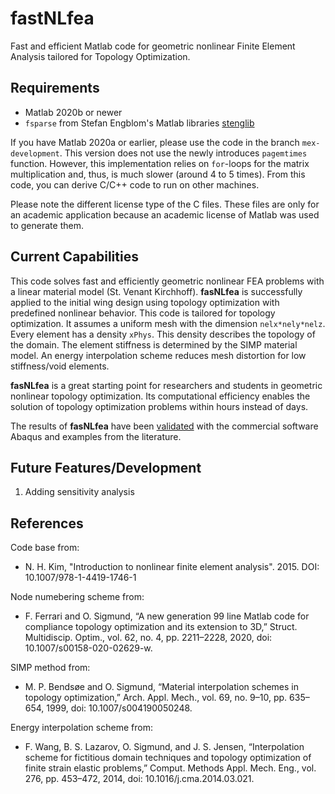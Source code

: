 # fastNLfea

Fast and efficient Matlab code for geometric nonlinear Finite Element Analysis tailored for Topology Optimization.

## Requirements

* Matlab 2020b or newer 
* `fsparse` from Stefan Engblom's Matlab libraries [stenglib](https://github.com/stefanengblom/stenglib)

If you have Matlab 2020a or earlier, please use the code in the branch `mex-development`. This version does not use the newly introduces `pagemtimes` function. However, this implementation relies on `for`-loops for the matrix multiplication and, thus, is much slower (around 4 to 5 times). From this code, you can derive C/C++ code to run on other machines.  

Please note the different license type of the C files. These files are only for an academic application because an academic license of Matlab was used to generate them.

## Current Capabilities 

This code solves fast and efficiently geometric nonlinear FEA problems with a linear material model (St. Venant Kirchhoff). **fasNLfea** is successfully applied to the initial wing design using topology optimization with predefined nonlinear behavior. This code is tailored for topology optimization. It assumes a uniform mesh with the dimension `nelx*nely*nelz`. Every element has a density `xPhys`. This density describes the topology of the domain. The element stiffness is determined by the SIMP material model. An energy interpolation scheme reduces mesh distortion for low stiffness/void elements.

**fasNLfea** is a great starting point for researchers and students in geometric nonlinear topology optimization. Its computational efficiency enables the solution of topology optimization problems within hours instead of days.

The results of **fasNLfea** have been [validated](https://github.com/SimonThel/fastNLfea/blob/main/vailidation/finite_element/VALIDATION.md) with the commercial software Abaqus and examples from the literature.

## Future Features/Development

1. Adding sensitivity analysis

## References

Code base from: 
 * N. H. Kim, "Introduction to nonlinear finite element analysis". 2015. DOI: 10.1007/978-1-4419-1746-1
 
 Node numebering scheme from:
 * F. Ferrari and O. Sigmund, “A new generation 99 line Matlab code for compliance topology optimization and its extension to 3D,” Struct. Multidiscip. Optim., vol. 62, no. 4, pp. 2211–2228, 2020, doi: 10.1007/s00158-020-02629-w.
 
 SIMP method from:
 * M. P. Bendsøe and O. Sigmund, “Material interpolation schemes in topology optimization,” Arch. Appl. Mech., vol. 69, no. 9–10, pp. 635–654, 1999, doi: 10.1007/s004190050248.
 
 Energy interpolation scheme from:
 * F. Wang, B. S. Lazarov, O. Sigmund, and J. S. Jensen, “Interpolation scheme for fictitious domain techniques and topology optimization of finite strain elastic problems,” Comput. Methods Appl. Mech. Eng., vol. 276, pp. 453–472, 2014, doi: 10.1016/j.cma.2014.03.021.
 
